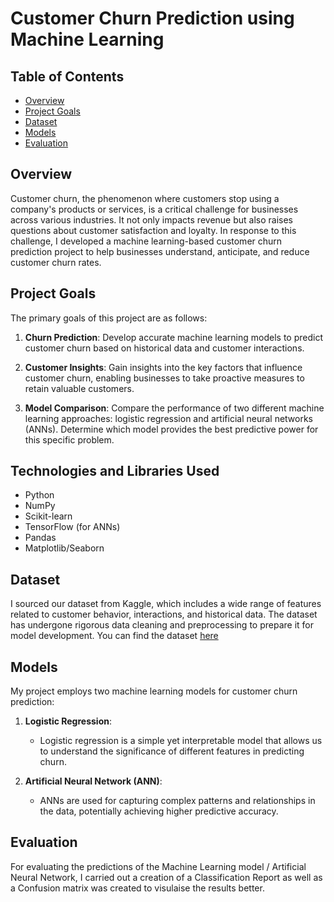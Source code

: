 # Customer Churn Prediction using Machine Learning

## Table of Contents

- [Overview](#overview)
- [Project Goals](#project-goals)
- [Dataset](#dataset)
- [Models](#models)
- [Evaluation](#evaluation)

## Overview

Customer churn, the phenomenon where customers stop using a company's products or services, is a critical challenge for businesses across various industries. It not only impacts revenue but also raises questions about customer satisfaction and loyalty. In response to this challenge, I developed a machine learning-based customer churn prediction project to help businesses understand, anticipate, and reduce customer churn rates.

## Project Goals

The primary goals of this project are as follows:

1. **Churn Prediction**: Develop accurate machine learning models to predict customer churn based on historical data and customer interactions.

2. **Customer Insights**: Gain insights into the key factors that influence customer churn, enabling businesses to take proactive measures to retain valuable customers.

3. **Model Comparison**: Compare the performance of two different machine learning approaches: logistic regression and artificial neural networks (ANNs). Determine which model provides the best predictive power for this specific problem.

## Technologies and Libraries Used

- Python
- NumPy
- Scikit-learn
- TensorFlow (for ANNs)
- Pandas
- Matplotlib/Seaborn

## Dataset

I sourced our dataset from Kaggle, which includes a wide range of features related to customer behavior, interactions, and historical data. The dataset has undergone rigorous data cleaning and preprocessing to prepare it for model development. You can find the dataset [here](https://www.kaggle.com/datasets/blastchar/telco-customer-churn)


## Models

My project employs two machine learning models for customer churn prediction:

1. **Logistic Regression**:
   - Logistic regression is a simple yet interpretable model that allows us to understand the significance of different features in predicting churn.

2. **Artificial Neural Network (ANN)**:
   - ANNs are used for capturing complex patterns and relationships in the data, potentially achieving higher predictive accuracy.

## Evaluation

For evaluating the predictions of the Machine Learning model / Artificial Neural Network, I carried out a creation of a Classification Report as well as a Confusion matrix was created to visulaise the results better.
